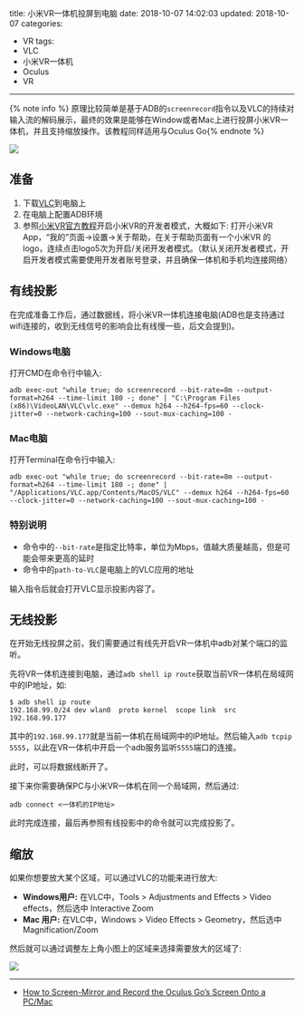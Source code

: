 title: 小米VR一体机投屏到电脑
date: 2018-10-07 14:02:03
updated: 2018-10-07
categories:
- VR
tags:
- VLC
- 小米VR一体机
- Oculus
- VR

---

{% note info %} 原理比较简单是基于ADB的`screenrecord`指令以及VLC的持续对输入流的解码展示，最终的效果是能够在Window或者Mac上进行投屏小米VR一体机，并且支持缩放操作。该教程同样适用与Oculus Go{% endnote %}

<!-- more -->

![](/img/xiaomi-vr-standalone-to-pc-1.png)

## 准备

1. 下载[VLC](https://www.videolan.org/vlc/index.html)到电脑上
2. 在电脑上配置ADB环境
3. 参照[小米VR官方教程](https://dev.mi.com/console/doc/detail?pId=815)开启小米VR的开发者模式，大概如下: 打开小米VR App，“我的”页面→设置→关于帮助，在关于帮助页面有一个小米VR 的logo，连续点击logo5次为开启/关闭开发者模式。（默认关闭开发者模式，开启开发者模式需要使用开发者账号登录，并且确保一体机和手机均连接网络）

## 有线投影

在完成准备工作后，通过数据线，将小米VR一体机连接电脑(ADB也是支持通过wifi连接的，收到无线信号的影响会比有线慢一些，后文会提到)。

### Windows电脑

打开CMD在命令行中输入:

```
adb exec-out "while true; do screenrecord --bit-rate=8m --output-format=h264 --time-limit 180 -; done" | "C:\Program Files (x86)\VideoLAN\VLC\vlc.exe" --demux h264 --h264-fps=60 --clock-jitter=0 --network-caching=100 --sout-mux-caching=100 -
```

### Mac电脑

打开Terminal在命令行中输入:

```
adb exec-out "while true; do screenrecord --bit-rate=8m --output-format=h264 --time-limit 180 -; done" | "/Applications/VLC.app/Contents/MacOS/VLC" --demux h264 --h264-fps=60 --clock-jitter=0 --network-caching=100 --sout-mux-caching=100 -
```

### 特别说明

- 命令中的`--bit-rate`是指定比特率，单位为Mbps，值越大质量越高，但是可能会带来更高的延时
- 命令中的`path-to-VLC`是电脑上的VLC应用的地址

输入指令后就会打开VLC显示投影内容了。

## 无线投影

在开始无线投屏之前，我们需要通过有线先开启VR一体机中adb对某个端口的监听。

先将VR一体机连接到电脑，通过`adb shell ip route`获取当前VR一体机在局域网中的IP地址，如:

```
$ adb shell ip route
192.168.99.0/24 dev wlan0  proto kernel  scope link  src 192.168.99.177
```

其中的`192.168.99.177`就是当前一体机在局域网中的IP地址。然后输入`adb tcpip 5555`，以此在VR一体机中开启一个adb服务监听`5555`端口的连接。

此时，可以将数据线断开了。

接下来你需要确保PC与小米VR一体机在同一个局域网，然后通过:

```
adb connect <一体机的IP地址>
```

此时完成连接，最后再参照有线投影中的命令就可以完成投影了。

## 缩放

如果你想要放大某个区域，可以通过VLC的功能来进行放大:

- **Windows用户:** 在VLC中，Tools > Adjustments and Effects > Video effects，然后选中 Interactive Zoom
- **Mac 用户:** 在VLC中，Windows > Video Effects > Geometry，然后选中Magnification/Zoom

然后就可以通过调整左上角小图上的区域来选择需要放大的区域了:


![](/img/xiaomi-vr-standalone-to-pc-2.png)



---

- [How to Screen-Mirror and Record the Oculus Go’s Screen Onto a PC/Mac](https://pixvana.com/sharing-your-oculus-go-screen-on-your-laptop/)
